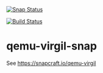 [![Snap Status](https://build.snapcraft.io/badge/ogra1/qemu-virgil-snap.svg)](https://build.snapcraft.io/user/ogra1/qemu-virgil-snap)

[![Build Status](https://travis-ci.com/ogra1/qemu-virgil-snap.svg?branch=master)](https://travis-ci.com/github/ogra1/qemu-virgil-snap)

# qemu-virgil-snap

See https://snapcraft.io/qemu-virgil

